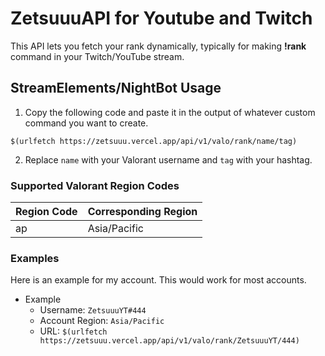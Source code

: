 # ZetsuuuAPI for Youtube and Twitch

This API lets you fetch your rank dynamically, typically for making **!rank** command in your Twitch/YouTube stream.

## StreamElements/NightBot Usage

1. Copy the following code and paste it in the output of whatever custom command you want to create.

`$(urlfetch https://zetsuuu.vercel.app/api/v1/valo/rank/name/tag)`

2. Replace `name` with your Valorant username and `tag` with your hashtag.

### Supported Valorant Region Codes

| Region Code | Corresponding Region |
| ----------- | -------------------- |
| ap          | Asia/Pacific         |

### Examples

Here is an example for my account. This would work for most accounts.

+ Example
  + Username: `ZetsuuuYT#444`
  + Account Region: `Asia/Pacific`
  + URL: `$(urlfetch https://zetsuuu.vercel.app/api/v1/valo/rank/ZetsuuuYT/444)`

